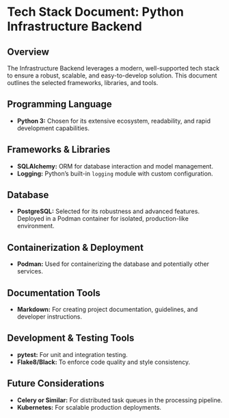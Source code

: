 # Tech Stack Document: Python Infrastructure Backend

## Overview
The Infrastructure Backend leverages a modern, well-supported tech stack to ensure a robust, scalable, and easy-to-develop solution. This document outlines the selected frameworks, libraries, and tools.

## Programming Language
- **Python 3:** Chosen for its extensive ecosystem, readability, and rapid development capabilities.

## Frameworks & Libraries
- **SQLAlchemy:** ORM for database interaction and model management.
- **Logging:** Python’s built-in `logging` module with custom configuration.

## Database
- **PostgreSQL:** Selected for its robustness and advanced features. Deployed in a Podman container for isolated, production-like environment.

## Containerization & Deployment
- **Podman:** Used for containerizing the database and potentially other services.


## Documentation Tools
- **Markdown:** For creating project documentation, guidelines, and developer instructions.

## Development & Testing Tools
- **pytest:** For unit and integration testing.
- **Flake8/Black:** To enforce code quality and style consistency.

## Future Considerations
- **Celery or Similar:** For distributed task queues in the processing pipeline.
- **Kubernetes:** For scalable production deployments.

